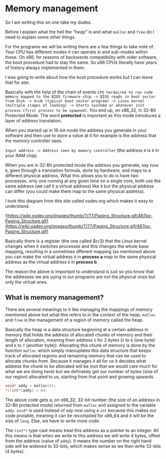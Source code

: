 Memory management
=================

So I am writing this on one take my dudes.

Before I explain what the hell the _"heap"_ is and what `malloc` and `free` do I need to explain some other things.

For the programs we will be writing there are a few things to take note of. Your CPU has different modes it can operate in and sub-modes within these. On x86,
for reasons of backwards compatibility with older software, the boot procedure had to stay the same. So x86 CPUs literally have years of history always implemented in them.

I was going to write about how the boot procedure works but I can leave that for ater.

Basically with the help of the chain of events `CPU hardwired to run code memory mapped to the BIOS firmware chip -> BIOS reads in boot sector from disk -> Grub (typical boot sector program) -> Linux kernel (multiple stages of loading) -> Starts systemd or whatever init process (first process to be spawned)`.
You end up, on x86_32, in 32-Bit Protected Mode. The word **protected** is important as this mode introduces a layer of address translation.

When you started up in 16-bit mode the address you generate in your software and then use to store a value at it for example is the address that the memory controller sees.

`Input address -> Address seen by memory controller` (the address `0` is `0` in your RAM chip).

When you are in 32-Bit protected mode the address you generate, say now `0`, goes through a translation formula, done by hardware,
and maps to a different physical address. What this allows you to do is have two processes, only one running at any given time on a single core, both use the same address (we call it a virtual address) like `0` but the physical address can differ (you could make them map to the same physical address).

I took this diagram from this site called osdev.org which makes it easy to understand.

![https://wiki.osdev.org/images/thumb/7/77/Paging_Structure.gif/467px-Paging_Structure.gif](https://wiki.osdev.org/images/thumb/7/77/Paging_Structure.gif/467px-Paging_Structure.gif)

Basically there is a register (the one called $cr3) that the Linux kernel changes when it switches processes and this changes the whole base mapping, resulting in a sometimes dfferent mapping (as mentioned above you can make the virtual address `0` in **process a** map to the same physical address as the virtual address `0` in **process b**.

The reason the above is important to understand is just so you know that the addresses we are using in our programs are not the physical ones but only the virtual ones.

## What is memory management?

There are several meanings to it like managing the mappings of memory mentioned above but what this refers to in the context of the heap, `malloc` and `free` is the management of a region of memory called the heap.

Basically the heap is a data structure beginning at a certain address in memory that holds the address of allocated chunks of memory and their length of allocation, meaning from address `5` for 2 bytes (`5` to `6` (one byte) and `6` to `7` (another byte)). Allocating this chunk of memory is done by the function `malloc` which simply maniuplates this data structure that keeps track of allocated regions and remaining memory that can be used to allocate chunks from. Because it manages it all for us it decides what address the chunk to be allocated will be (not that we would care much for what we are doing here) but we definately get our number of bytes (size of our region) allocated to us, starting from that point and growing upwards.

````c
void* addy = malloc(4);
*((int*)addy) = 69;
````

The above code gets a, on x86_32, 32-bit number (the size of an address in 32-Bit protected mode) returned from `malloc` and assigned to the variable `addy`. `void*` is used instead of say now using a `int` because this makes our code protable, meaning it can be recompiled for x86_64 and it will be the size of `long`. Else, we have to write more code.

The `(int*)` type cast means treat this address as a pointer to an integer. All this means is that when we write to this address we will write 4 bytes, offset from the address (value of `addy`). It means the number on the right hand side will be widened to 32-bits, which makes sense as we then write 32-bits (4 bytes).
